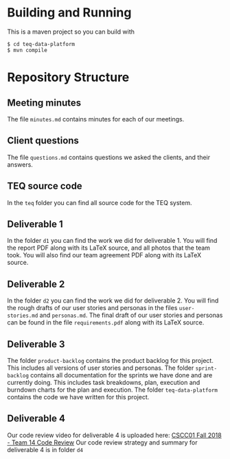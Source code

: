 # Building and Running
This is a maven project so you can build with
```shell
$ cd teq-data-platform
$ mvn compile
```

# Repository Structure
## Meeting minutes
The file `minutes.md` contains minutes for each of our meetings.

## Client questions
The file `questions.md` contains questions we asked the clients, and their
answers.

## TEQ source code
In the `teq` folder you can find all source code for the TEQ system.

## Deliverable 1
In the folder `d1` you can find the work we did for deliverable 1. You will find
the report PDF along with its LaTeX source, and all photos that the team took.
You will also find our team agreement PDF along with its LaTeX source.

## Deliverable 2
In the folder `d2` you can find the work we did for deliverable 2. You will find
the rough drafts of our user stories and personas in the files `user-stories.md`
and `personas.md`. The final draft of our user stories and personas can be found
in the file `requirements.pdf` along with its LaTeX source.

## Deliverable 3
The folder `product-backlog` contains the product backlog for this project. This
includes all versions of user stories and personas. The folder `sprint-backlog`
contains all documentation for the sprints we have done and are currently doing.
This includes task breakdowns, plan, execution and burndown charts for the plan
and execution. The folder `teq-data-platform` contains the code we have written
for this project.

## Deliverable 4
Our code review video for deliverable 4 is uploaded here: [CSCC01 Fall 2018 - Team 14 Code Review](https://www.youtube.com/watch?v=Iw1jfMi9qr8)
Our code review strategy and summary for deliverable 4 is in folder `d4`
